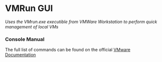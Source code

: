 # VMRun GUI
*Uses the VMrun.exe executible from VMWare Workstation to perform quick management of local VMs*

### Console Manual
The full list of commands can be found on the official [VMware Documentation](http://www.vmware.com/products/beta/ws/vmrunCommand.pdf)
